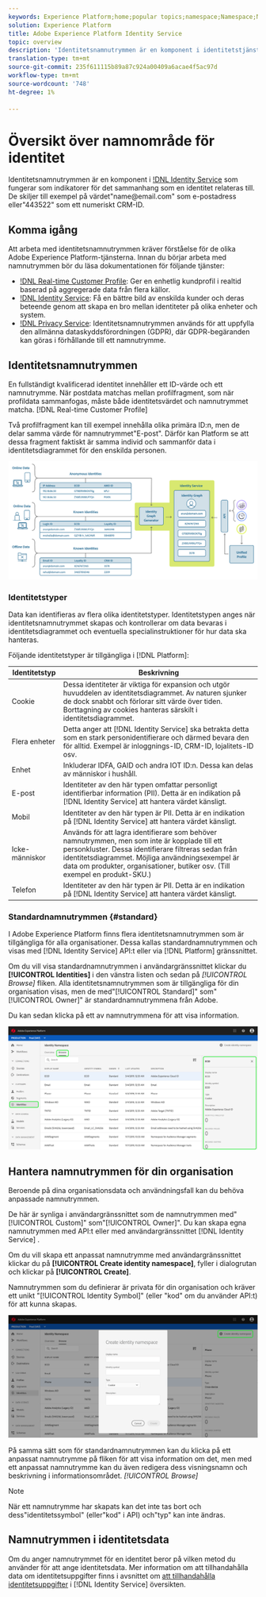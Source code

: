 ```yaml
---
keywords: Experience Platform;home;popular topics;namespace;Namespace;Namespaces;namespaces;identity namespace;Identity namespace;identity;Identity;Identity service;identity service
solution: Experience Platform
title: Adobe Experience Platform Identity Service
topic: overview
description: 'Identitetsnamnutrymmen är en komponent i identitetstjänsten som fungerar som indikatorer för det sammanhang som en identitet relateras till. De skiljer till exempel på värdet"name<span>@email.com" som e-postadress eller"443522" som ett numeriskt CRM-ID. '
translation-type: tm+mt
source-git-commit: 235f611115b89a87c924a00409a6acae4f5ac97d
workflow-type: tm+mt
source-wordcount: '748'
ht-degree: 1%

---
```



# Översikt över namnområde för identitet

Identitetsnamnutrymmen är en komponent i [!DNL Identity Service](./home.md) som fungerar som indikatorer för det sammanhang som en identitet relateras till. De skiljer till exempel på värdet&quot;name<span>@email.com&quot; som e-postadress eller&quot;443522&quot; som ett numeriskt CRM-ID.

## Komma igång

Att arbeta med identitetsnamnutrymmen kräver förståelse för de olika Adobe Experience Platform-tjänsterna. Innan du börjar arbeta med namnutrymmen bör du läsa dokumentationen för följande tjänster:

- [!DNL Real-time Customer Profile](../profile/home.md): Ger en enhetlig kundprofil i realtid baserad på aggregerade data från flera källor.
- [!DNL Identity Service](./home.md): Få en bättre bild av enskilda kunder och deras beteende genom att skapa en bro mellan identiteter på olika enheter och system.
- [!DNL Privacy Service](../privacy-service/home.md): Identitetsnamnutrymmen används för att uppfylla den allmänna dataskyddsförordningen (GDPR), där GDPR-begäranden kan göras i förhållande till ett namnutrymme.

## Identitetsnamnutrymmen

En fullständigt kvalificerad identitet innehåller ett ID-värde och ett namnutrymme. När postdata matchas mellan profilfragment, som när profildata sammanfogas, måste både identitetsvärdet och namnutrymmet matcha. [!DNL Real-time Customer Profile]

Två profilfragment kan till exempel innehålla olika primära ID:n, men de delar samma värde för namnutrymmet&quot;E-post&quot;. Därför kan Platform se att dessa fragment faktiskt är samma individ och sammanför data i identitetsdiagrammet för den enskilda personen.

![](images/identity-service-stitching.png)

### Identitetstyper

Data kan identifieras av flera olika identitetstyper. Identitetstypen anges när identitetsnamnutrymmet skapas och kontrollerar om data bevaras i identitetsdiagrammet och eventuella specialinstruktioner för hur data ska hanteras.

Följande identitetstyper är tillgängliga i [!DNL Platform]:

| Identitetstyp | Beskrivning |
| --- | --- |
| Cookie | Dessa identiteter är viktiga för expansion och utgör huvuddelen av identitetsdiagrammet. Av naturen sjunker de dock snabbt och förlorar sitt värde över tiden. Borttagning av cookies hanteras särskilt i identitetsdiagrammet. |
| Flera enheter | Detta anger att [!DNL Identity Service] ska betrakta detta som en stark personidentifierare och därmed bevara den för alltid. Exempel är inloggnings-ID, CRM-ID, lojalitets-ID osv. |
| Enhet | Inkluderar IDFA, GAID och andra IOT ID:n. Dessa kan delas av människor i hushåll. |
| E-post | Identiteter av den här typen omfattar personligt identifierbar information (PII). Detta är en indikation på [!DNL Identity Service] att hantera värdet känsligt. |
| Mobil | Identiteter av den här typen är PII. Detta är en indikation på [!DNL Identity Service] att hantera värdet känsligt. |
| Icke-människor | Används för att lagra identifierare som behöver namnutrymmen, men som inte är kopplade till ett personkluster. Dessa identifierare filtreras sedan från identitetsdiagrammet. Möjliga användningsexempel är data om produkter, organisationer, butiker osv. (Till exempel en produkt-SKU.) |
| Telefon | Identiteter av den här typen är PII. Detta är en indikation på [!DNL Identity Service] att hantera värdet känsligt. |

### Standardnamnutrymmen {#standard}

I Adobe Experience Platform finns flera identitetsnamnutrymmen som är tillgängliga för alla organisationer. Dessa kallas standardnamnutrymmen och visas med [!DNL Identity Service] API:t eller via [!DNL Platform] gränssnittet.

Om du vill visa standardnamnutrymmen i användargränssnittet klickar du **[!UICONTROL Identities]** i den vänstra listen och sedan på *[!UICONTROL Browse]* fliken. Alla identitetsnamnutrymmen som är tillgängliga för din organisation visas, men de med&quot;[!UICONTROL Standard]&quot; som&quot;[!UICONTROL Owner]&quot; är standardnamnutrymmena från Adobe.

Du kan sedan klicka på ett av namnutrymmena för att visa information.

![](./images/standard-namespace-detail.png)

## Hantera namnutrymmen för din organisation

Beroende på dina organisationsdata och användningsfall kan du behöva anpassade namnutrymmen.

De här är synliga i användargränssnittet som de namnutrymmen med&quot;[!UICONTROL Custom]&quot; som&quot;[!UICONTROL Owner]&quot;. Du kan skapa egna namnutrymmen med API:t eller med användargränssnittet [!DNL Identity Service] .

Om du vill skapa ett anpassat namnutrymme med användargränssnittet klickar du på **[!UICONTROL Create identity namespace]**, fyller i dialogrutan och klickar på **[!UICONTROL Create]**.

Namnutrymmen som du definierar är privata för din organisation och kräver ett unikt &quot;[!UICONTROL Identity Symbol]&quot; (eller &quot;kod&quot; om du använder API:t) för att kunna skapas.

![](./images/create-identity-namespace.png)

På samma sätt som för standardnamnutrymmen kan du klicka på ett anpassat namnutrymme på fliken för att visa information om det, men med ett anpassat namnutrymme kan du även redigera dess visningsnamn och beskrivning i informationsområdet. *[!UICONTROL Browse]*

>[!NOTE]
>
>När ett namnutrymme har skapats kan det inte tas bort och dess&quot;identitetssymbol&quot; (eller&quot;kod&quot; i API) och&quot;typ&quot; kan inte ändras.

## Namnutrymmen i identitetsdata

Om du anger namnutrymmet för en identitet beror på vilken metod du använder för att ange identitetsdata. Mer information om att tillhandahålla data om identitetsuppgifter finns i avsnittet om [att tillhandahålla identitetsuppgifter](./home.md#supplying-identity-data-to-identity-service) i [!DNL Identity Service] översikten.
